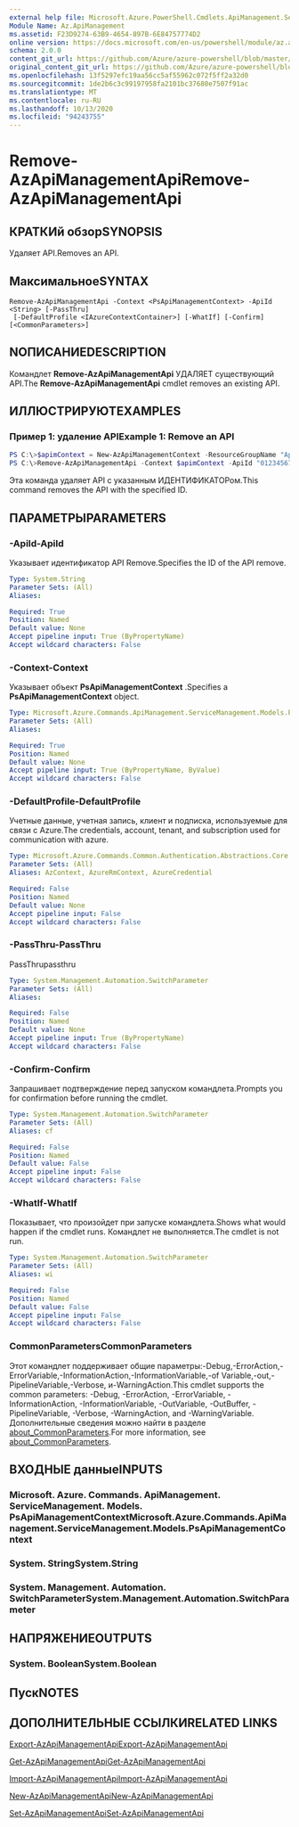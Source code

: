 ```yaml
---
external help file: Microsoft.Azure.PowerShell.Cmdlets.ApiManagement.ServiceManagement.dll-Help.xml
Module Name: Az.ApiManagement
ms.assetid: F23D9274-63B9-4654-897B-6E84757774D2
online version: https://docs.microsoft.com/en-us/powershell/module/az.apimanagement/remove-azapimanagementapi
schema: 2.0.0
content_git_url: https://github.com/Azure/azure-powershell/blob/master/src/ApiManagement/ApiManagement/help/Remove-AzApiManagementApi.md
original_content_git_url: https://github.com/Azure/azure-powershell/blob/master/src/ApiManagement/ApiManagement/help/Remove-AzApiManagementApi.md
ms.openlocfilehash: 13f5297efc19aa56cc5af55962c072f5ff2a32d0
ms.sourcegitcommit: 1de2b6c3c99197958fa2101bc37680e7507f91ac
ms.translationtype: MT
ms.contentlocale: ru-RU
ms.lasthandoff: 10/13/2020
ms.locfileid: "94243755"
---
```

# <span data-ttu-id="80488-101">Remove-AzApiManagementApi</span><span class="sxs-lookup"><span data-stu-id="80488-101">Remove-AzApiManagementApi</span></span>

## <span data-ttu-id="80488-102">КРАТКИй обзор</span><span class="sxs-lookup"><span data-stu-id="80488-102">SYNOPSIS</span></span>
<span data-ttu-id="80488-103">Удаляет API.</span><span class="sxs-lookup"><span data-stu-id="80488-103">Removes an API.</span></span>

## <span data-ttu-id="80488-104">Максимальное</span><span class="sxs-lookup"><span data-stu-id="80488-104">SYNTAX</span></span>

```
Remove-AzApiManagementApi -Context <PsApiManagementContext> -ApiId <String> [-PassThru]
 [-DefaultProfile <IAzureContextContainer>] [-WhatIf] [-Confirm] [<CommonParameters>]
```

## <span data-ttu-id="80488-105">NОПИСАНИЕ</span><span class="sxs-lookup"><span data-stu-id="80488-105">DESCRIPTION</span></span>
<span data-ttu-id="80488-106">Командлет **Remove-AzApiManagementApi** УДАЛЯЕТ существующий API.</span><span class="sxs-lookup"><span data-stu-id="80488-106">The **Remove-AzApiManagementApi** cmdlet removes an existing API.</span></span>

## <span data-ttu-id="80488-107">ИЛЛЮСТРИРУЮТ</span><span class="sxs-lookup"><span data-stu-id="80488-107">EXAMPLES</span></span>

### <span data-ttu-id="80488-108">Пример 1: удаление API</span><span class="sxs-lookup"><span data-stu-id="80488-108">Example 1: Remove an API</span></span>
```powershell
PS C:\>$apimContext = New-AzApiManagementContext -ResourceGroupName "Api-Default-WestUS" -ServiceName "contoso"
PS C:\>Remove-AzApiManagementApi -Context $apimContext -ApiId "0123456789"
```

<span data-ttu-id="80488-109">Эта команда удаляет API с указанным ИДЕНТИФИКАТОРом.</span><span class="sxs-lookup"><span data-stu-id="80488-109">This command removes the API with the specified ID.</span></span>

## <span data-ttu-id="80488-110">ПАРАМЕТРЫ</span><span class="sxs-lookup"><span data-stu-id="80488-110">PARAMETERS</span></span>

### <span data-ttu-id="80488-111">-ApiId</span><span class="sxs-lookup"><span data-stu-id="80488-111">-ApiId</span></span>
<span data-ttu-id="80488-112">Указывает идентификатор API Remove.</span><span class="sxs-lookup"><span data-stu-id="80488-112">Specifies the ID of the API remove.</span></span>

```yaml
Type: System.String
Parameter Sets: (All)
Aliases:

Required: True
Position: Named
Default value: None
Accept pipeline input: True (ByPropertyName)
Accept wildcard characters: False
```

### <span data-ttu-id="80488-113">-Context</span><span class="sxs-lookup"><span data-stu-id="80488-113">-Context</span></span>
<span data-ttu-id="80488-114">Указывает объект **PsApiManagementContext** .</span><span class="sxs-lookup"><span data-stu-id="80488-114">Specifies a **PsApiManagementContext** object.</span></span>

```yaml
Type: Microsoft.Azure.Commands.ApiManagement.ServiceManagement.Models.PsApiManagementContext
Parameter Sets: (All)
Aliases:

Required: True
Position: Named
Default value: None
Accept pipeline input: True (ByPropertyName, ByValue)
Accept wildcard characters: False
```

### <span data-ttu-id="80488-115">-DefaultProfile</span><span class="sxs-lookup"><span data-stu-id="80488-115">-DefaultProfile</span></span>
<span data-ttu-id="80488-116">Учетные данные, учетная запись, клиент и подписка, используемые для связи с Azure.</span><span class="sxs-lookup"><span data-stu-id="80488-116">The credentials, account, tenant, and subscription used for communication with azure.</span></span>

```yaml
Type: Microsoft.Azure.Commands.Common.Authentication.Abstractions.Core.IAzureContextContainer
Parameter Sets: (All)
Aliases: AzContext, AzureRmContext, AzureCredential

Required: False
Position: Named
Default value: None
Accept pipeline input: False
Accept wildcard characters: False
```

### <span data-ttu-id="80488-117">-PassThru</span><span class="sxs-lookup"><span data-stu-id="80488-117">-PassThru</span></span>
<span data-ttu-id="80488-118">PassThru</span><span class="sxs-lookup"><span data-stu-id="80488-118">passthru</span></span>

```yaml
Type: System.Management.Automation.SwitchParameter
Parameter Sets: (All)
Aliases:

Required: False
Position: Named
Default value: None
Accept pipeline input: True (ByPropertyName)
Accept wildcard characters: False
```

### <span data-ttu-id="80488-119">-Confirm</span><span class="sxs-lookup"><span data-stu-id="80488-119">-Confirm</span></span>
<span data-ttu-id="80488-120">Запрашивает подтверждение перед запуском командлета.</span><span class="sxs-lookup"><span data-stu-id="80488-120">Prompts you for confirmation before running the cmdlet.</span></span>

```yaml
Type: System.Management.Automation.SwitchParameter
Parameter Sets: (All)
Aliases: cf

Required: False
Position: Named
Default value: False
Accept pipeline input: False
Accept wildcard characters: False
```

### <span data-ttu-id="80488-121">-WhatIf</span><span class="sxs-lookup"><span data-stu-id="80488-121">-WhatIf</span></span>
<span data-ttu-id="80488-122">Показывает, что произойдет при запуске командлета.</span><span class="sxs-lookup"><span data-stu-id="80488-122">Shows what would happen if the cmdlet runs.</span></span>
<span data-ttu-id="80488-123">Командлет не выполняется.</span><span class="sxs-lookup"><span data-stu-id="80488-123">The cmdlet is not run.</span></span>

```yaml
Type: System.Management.Automation.SwitchParameter
Parameter Sets: (All)
Aliases: wi

Required: False
Position: Named
Default value: False
Accept pipeline input: False
Accept wildcard characters: False
```

### <span data-ttu-id="80488-124">CommonParameters</span><span class="sxs-lookup"><span data-stu-id="80488-124">CommonParameters</span></span>
<span data-ttu-id="80488-125">Этот командлет поддерживает общие параметры:-Debug,-ErrorAction,-ErrorVariable,-InformationAction,-InformationVariable,-of Variable,-out,-PipelineVariable,-Verbose, и-WarningAction.</span><span class="sxs-lookup"><span data-stu-id="80488-125">This cmdlet supports the common parameters: -Debug, -ErrorAction, -ErrorVariable, -InformationAction, -InformationVariable, -OutVariable, -OutBuffer, -PipelineVariable, -Verbose, -WarningAction, and -WarningVariable.</span></span> <span data-ttu-id="80488-126">Дополнительные сведения можно найти в разделе [about_CommonParameters](http://go.microsoft.com/fwlink/?LinkID=113216).</span><span class="sxs-lookup"><span data-stu-id="80488-126">For more information, see [about_CommonParameters](http://go.microsoft.com/fwlink/?LinkID=113216).</span></span>

## <span data-ttu-id="80488-127">ВХОДНЫЕ данные</span><span class="sxs-lookup"><span data-stu-id="80488-127">INPUTS</span></span>

### <span data-ttu-id="80488-128">Microsoft. Azure. Commands. ApiManagement. ServiceManagement. Models. PsApiManagementContext</span><span class="sxs-lookup"><span data-stu-id="80488-128">Microsoft.Azure.Commands.ApiManagement.ServiceManagement.Models.PsApiManagementContext</span></span>

### <span data-ttu-id="80488-129">System. String</span><span class="sxs-lookup"><span data-stu-id="80488-129">System.String</span></span>

### <span data-ttu-id="80488-130">System. Management. Automation. SwitchParameter</span><span class="sxs-lookup"><span data-stu-id="80488-130">System.Management.Automation.SwitchParameter</span></span>

## <span data-ttu-id="80488-131">НАПРЯЖЕНИЕ</span><span class="sxs-lookup"><span data-stu-id="80488-131">OUTPUTS</span></span>

### <span data-ttu-id="80488-132">System. Boolean</span><span class="sxs-lookup"><span data-stu-id="80488-132">System.Boolean</span></span>

## <span data-ttu-id="80488-133">Пуск</span><span class="sxs-lookup"><span data-stu-id="80488-133">NOTES</span></span>

## <span data-ttu-id="80488-134">ДОПОЛНИТЕЛЬНЫЕ ССЫЛКИ</span><span class="sxs-lookup"><span data-stu-id="80488-134">RELATED LINKS</span></span>

[<span data-ttu-id="80488-135">Export-AzApiManagementApi</span><span class="sxs-lookup"><span data-stu-id="80488-135">Export-AzApiManagementApi</span></span>](./Export-AzApiManagementApi.md)

[<span data-ttu-id="80488-136">Get-AzApiManagementApi</span><span class="sxs-lookup"><span data-stu-id="80488-136">Get-AzApiManagementApi</span></span>](./Get-AzApiManagementApi.md)

[<span data-ttu-id="80488-137">Import-AzApiManagementApi</span><span class="sxs-lookup"><span data-stu-id="80488-137">Import-AzApiManagementApi</span></span>](./Import-AzApiManagementApi.md)

[<span data-ttu-id="80488-138">New-AzApiManagementApi</span><span class="sxs-lookup"><span data-stu-id="80488-138">New-AzApiManagementApi</span></span>](./New-AzApiManagementApi.md)

[<span data-ttu-id="80488-139">Set-AzApiManagementApi</span><span class="sxs-lookup"><span data-stu-id="80488-139">Set-AzApiManagementApi</span></span>](./Set-AzApiManagementApi.md)


